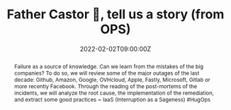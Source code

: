 ---
title: Father Castor 🐻, tell us a story (from OPS)

event: SnowCamp 2022
event_url: https://snowcamp.io/

location: WTC World Trade Center Grenoble
address:
  street: 5 - 7, place Robert Schuman
  city: Grenoble
  region: Rhône-Alpes
  postcode: '38025'
  country: France

summary: What are the latest incidents? What can we learn?
abstract: "Failure as a source of knowledge. Can we learn from the mistakes of the big companies?
To do so, we will review some of the major outages of the last decade: Github, Amazon, Google, OVHcloud, Apple, Fastly, Microsoft, Gitlab or more recently Facebook. Through the reading of the post-mortems of the incidents, we will analyze the root cause, the implementation of the remediation, and extract some good practices

~ IaaS (Interruption as a Sageness) #HugOps"

date: "2022-02-02T09:00:00Z"
date_end: "2022-02-05T18:00:00Z"
all_day: false

publishDate: "2021-11-05T00:00:00Z"

authors: [David Aparicio]
tags: [Cloud, SRE]

featured: false

image:
  caption: 'Image credit: [**SnowCamp 2022**](https://snowcamp.io/)'
  focal_point: Right

links:
- icon: comments
  icon_pack: fas
  name: Feedback
  url: https://roti.express/share-survey/My24T9f4SPHD8xjTp
url_code: ""
url_pdf: ""
url_slides: "talks/SnowCamp2022_PereCastor.pdf"
url_video: ""

slides: ""
projects: []
---
